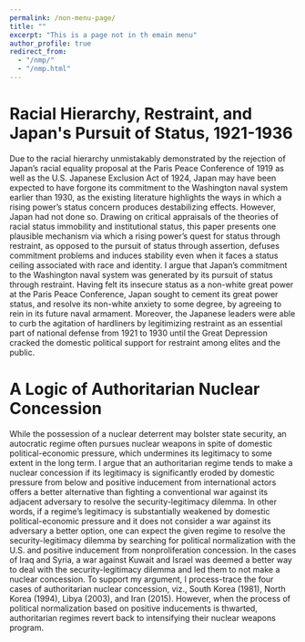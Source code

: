 ```yaml
---
permalink: /non-menu-page/
title: ""
excerpt: "This is a page not in th emain menu"
author_profile: true
redirect_from: 
  - "/nmp/"
  - "/nmp.html"
---
```


Racial Hierarchy, Restraint, and Japan's Pursuit of Status, 1921-1936
======

Due to the racial hierarchy unmistakably demonstrated by the rejection of Japan’s racial equality proposal at the Paris Peace Conference of 1919 as well as the U.S. Japanese Exclusion Act of 1924, Japan may have been expected to have forgone its commitment to the Washington naval system earlier than 1930, as the existing literature highlights the ways in which a rising power’s status concern produces destabilizing effects. However, Japan had not done so. Drawing on critical appraisals of the theories of racial status immobility and institutional status, this paper presents one plausible mechanism via which a rising power’s quest for status through restraint, as opposed to the pursuit of status through assertion, defuses commitment problems and induces stability even when it faces a status ceiling associated with race and identity. I argue that Japan’s commitment to the Washington naval system was generated by its pursuit of status through restraint. Having felt its insecure status as a non-white great power at the Paris Peace Conference, Japan sought to cement its great power status, and resolve its non-white anxiety to some degree, by agreeing to rein in its future naval armament. Moreover, the Japanese leaders were able to curb the agitation of hardliners by legitimizing restraint as an essential part of national defense from 1921 to 1930 until the Great Depression cracked the domestic political support for restraint among elites and the public. 

A Logic of Authoritarian Nuclear Concession
======

While the possession of a nuclear deterrent may bolster state security, an autocratic regime often pursues nuclear weapons in spite of domestic political-economic pressure, which undermines its legitimacy to some extent in the long term. I argue that an authoritarian regime tends to make a nuclear concession if its legitimacy is significantly eroded by domestic pressure from below and positive inducement from international actors offers a better alternative than fighting a conventional war against its adjacent adversary to resolve the security-legitimacy dilemma. In other words, if a regime’s legitimacy is substantially weakened by domestic political-economic pressure and it does not consider a war against its adversary a better option, one can expect the given regime to resolve the security-legitimacy dilemma by searching for political normalization with the U.S. and positive inducement from nonproliferation concession. In the cases of Iraq and Syria, a war against Kuwait and Israel was deemed a better way to deal with the security-legitimacy dilemma and led them to not make a nuclear concession. To support my argument, I process-trace the four cases of authoritarian nuclear concession, viz., South Korea (1981), North Korea (1994), Libya (2003), and Iran (2015). However, when the process of political normalization based on positive inducements is thwarted, authoritarian regimes revert back to intensifying their nuclear weapons program.

